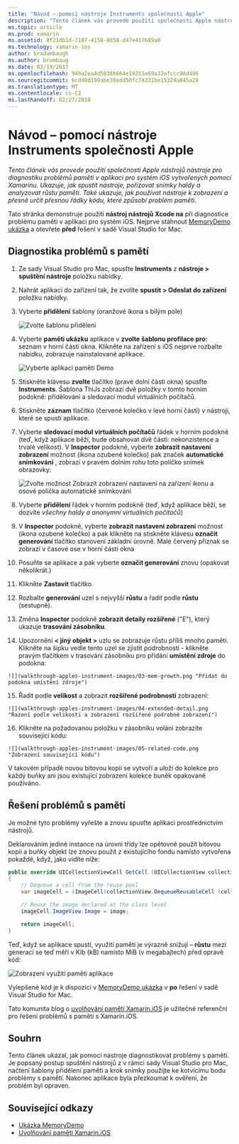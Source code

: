 ```yaml
---
title: "Návod – pomocí nástroje Instruments společnosti Apple"
description: "Tento článek vás provede použití společnosti Apple nástrojů nástroje pro diagnostiku problémů paměti v aplikaci pro systém iOS vytvořených pomocí Xamarinu. Ukazuje, jak spustit nástroje, pořizovat snímky haldy a analyzovat růstu paměti. Také ukazuje, jak používat nástroje k zobrazení a přesně určit přesnou řádky kódu, které způsobí problém paměti."
ms.topic: article
ms.prod: xamarin
ms.assetid: 8f21db1d-7107-4158-8058-d47e417689a0
ms.technology: xamarin-ios
author: bradumbaugh
ms.author: brumbaug
ms.date: 03/19/2017
ms.openlocfilehash: 949a2ea4d5838b664e19251e69a32efccc98d496
ms.sourcegitcommit: 6cd40d190abe38edd50fc74331be15324a845a28
ms.translationtype: MT
ms.contentlocale: cs-CZ
ms.lasthandoff: 02/27/2018
---
```

# <a name="walkthrough---using-apples-instruments-tool"></a>Návod – pomocí nástroje Instruments společnosti Apple

_Tento článek vás provede použití společnosti Apple nástrojů nástroje pro diagnostiku problémů paměti v aplikaci pro systém iOS vytvořených pomocí Xamarinu. Ukazuje, jak spustit nástroje, pořizovat snímky haldy a analyzovat růstu paměti. Také ukazuje, jak používat nástroje k zobrazení a přesně určit přesnou řádky kódu, které způsobí problém paměti._

Tato stránka demonstruje použití **nástroj nástrojů Xcode na** při diagnostice problému paměti v aplikaci pro systém iOS.
Nejprve stáhnout [MemoryDemo ukázka](https://developer.xamarin.com/samples/monotouch/Profiling/MemoryDemo/) a otevřete **před** řešení v sadě Visual Studio for Mac.

## <a name="diagnosing-the-memory-issues"></a>Diagnostika problémů s pamětí

1.  Ze sady Visual Studio pro Mac, spusťte **Instruments** z **nástroje > spuštění nástroje** položku nabídky.
2.  Nahrát aplikaci do zařízení tak, že zvolíte **spustit > Odeslat do zařízení** položku nabídky.
3.  Vyberte **přidělení** šablony (oranžové ikona s bílým pole)

    ![](walkthrough-apples-instrument-images/00-allocations-tempate.png "Zvolte šablonu přidělení")

4.  Vyberte **paměti ukázku** aplikace v **zvolte šablonu profilace pro:** seznam v horní části okna. Klikněte na zařízení s iOS nejprve rozbalte nabídku, zobrazuje nainstalované aplikace.

    ![](walkthrough-apples-instrument-images/01-mem-demo.png "Vyberte aplikaci paměti Demo")

5.  Stiskněte klávesu **zvolte** tlačítko (pravé dolní části okna) spusťte **Instruments**. Šablona ThiJs zobrazí dvě položky v tomto horním podokně: přidělování a sledovací modul virtuálních počítačů.

6.  Stiskněte **záznam** tlačítko (červené kolečko v levé horní části) v nástroji, které se spustí aplikace.

7.  Vyberte **sledovací modul virtuálních počítačů** řádek v horním podokně (teď, když aplikace běží, bude obsahovat dvě části: nekonzistence a trvalé velikost). V **Inspector** podokně, vyberte **zobrazit nastavení zobrazení** možnost (ikona ozubené kolečko) pak značek **automatické snímkování** , zobrazí v pravém dolním rohu toto políčko snímek obrazovky:

    ![](walkthrough-apples-instrument-images/02-auto-snapshot.png "Zvolte možnost Zobrazit zobrazení nastavení na zařízení ikonu a osové políčka automatické snímkování")

8.  Vyberte **přidělení** řádek v horním podokně (teď, když aplikace běží, se dozvíte *všechny haldy a anonymní virtuálních počítačů*)
9.  V **Inspector** podokně, vyberte **zobrazit nastavení zobrazení** možnost (ikona ozubené kolečko) a pak klikněte na stiskněte klávesu **označit generování** tlačítko stanovení základní úrovně. Malé červený příznak se zobrazí v časové ose v horní části okna
10.  Posuňte se aplikace a pak vyberte **označit generování** znovu (opakovat několikrát.)
11.  Klikněte **Zastavit** tlačítko.
12.  Rozbalte **generování** uzel s nejvyšší **růstu** a řadit podle **růstu** (sestupně).
13.  Změna **Inspector** podokně **zobrazit detaily rozšířené** ("E"), který ukazuje **trasování zásobníku**.

14.  Upozornění **< jiný objekt >** uzlu se zobrazuje růstu příliš mnoho paměti. Klikněte na šipku vedle tento uzel se zjistit podrobnosti - klikněte pravým tlačítkem v trasování zásobníku pro přidání **umístění zdroje** do podokna:

    ![](walkthrough-apples-instrument-images/03-mem-growth.png "Přidat do podokna umístění zdroje")

15.  Řadit podle **velikost** a zobrazit **rozšířené podrobností** zobrazení:

    ![](walkthrough-apples-instrument-images/04-extended-detail.png "Řazení podle velikosti a zobrazení rozšířené podrobné zobrazení")

16.  Klikněte na požadovanou položku v zásobníku volání zobrazíte související kódu:

    ![](walkthrough-apples-instrument-images/05-related-code.png "Zobrazení související kódu")

V takovém případě novou bitovou kopii se vytvoří a uloží do kolekce pro každý buňky ani jsou existující zobrazení kolekce buněk opakovaně používáno.

## <a name="resolving-the-memory-issues"></a>Řešení problémů s pamětí

Je možné tyto problémy vyřešte a znovu spusťte aplikaci prostřednictvím nástrojů.

Deklarováním jediné instance na úrovni třídy lze opětovně použít bitovou kopii a buňky objekt lze znovu použít z existujícího fondu namísto vytvořena pokaždé, když, jako vidíte níže:

```csharp
public override UICollectionViewCell GetCell (UICollectionView collectionView, NSIndexPath indexPath)
{
    // Dequeue a cell from the reuse pool
    var imageCell = (ImageCell)collectionView.DequeueReusableCell (cellId, indexPath);

    // Reuse the image declared at the class level
    imageCell.ImageView.Image = image;

    return imageCell;
}
```

Teď, když se aplikace spustí, využití paměti je výrazně snižují – **růstu** mezi generací se teď měří v Kib (kB) namísto MiB (v megabajtech) před opravě kód:

![](walkthrough-apples-instrument-images/06-reduced-memory.png "Zobrazení využití paměti aplikace")

Vylepšené kód je k dispozici v [MemoryDemo ukázka](https://developer.xamarin.com/samples/monotouch/Profiling/MemoryDemo/) v **po** řešení v sadě Visual Studio for Mac.

Tato komunita blog o [uvolňování paměti Xamarin.iOS](https://krumelur.me/2015/04/27/xamarin-ios-the-garbage-collector-and-me/) je užitečné referenční pro řešení problémů s pamětí s Xamarin.iOS.


## <a name="summary"></a>Souhrn

Tento článek ukázal, jak pomocí nástroje diagnostikovat problémy s pamětí.
Je popsaný postup spuštění nástrojů z v rámci sady Visual Studio pro Mac, načtení šablony přidělení paměti a krok snímky použijte ke kotvícímu bodu problémy s pamětí.
Nakonec aplikace byla přezkoumat k ověření, že problém byl opraven.


## <a name="related-links"></a>Související odkazy

- [Ukázka MemoryDemo](https://developer.xamarin.com/samples/monotouch/Profiling/MemoryDemo/)
- [Uvolňování paměti Xamarin.iOS](https://krumelur.me/2015/04/27/xamarin-ios-the-garbage-collector-and-me/)
